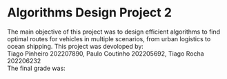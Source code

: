 # Algorithms Design Project 2
The main objective of this project was to design efficient algorithms to find optimal routes for vehicles in multiple scenarios, from urban logistics to ocean shipping.
This project was devoloped by: <br>
Tiago Pinheiro 202207890, Paulo Coutinho 202205692, Tiago Rocha 202206232 <br>
The final grade was:

